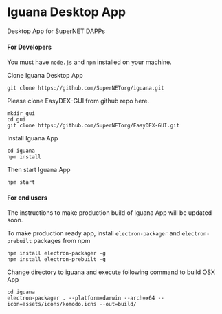 # Iguana Desktop App
Desktop App for SuperNET DAPPs

#### For Developers
You must have `node.js` and `npm` installed on your machine.

Clone Iguana Desktop App
```shell
git clone https://github.com/SuperNETorg/iguana.git
```

Please clone EasyDEX-GUI from github repo here.
```shell
mkdir gui
cd gui
git clone https://github.com/SuperNETorg/EasyDEX-GUI.git
```

Install Iguana App
```shell
cd iguana
npm install
```

Then start Iguana App
```shell
npm start
```


#### For end users
The instructions to make production build of Iguana App will be updated soon.

To make production ready app, install `electron-packager` and `electron-prebuilt` packages from npm
```shell
npm install electron-packager -g
npm install electron-prebuilt -g
```

Change directory to iguana and execute following command to build OSX App
```shell
cd iguana
electron-packager . --platform=darwin --arch=x64 --icon=assets/icons/komodo.icns --out=build/
```